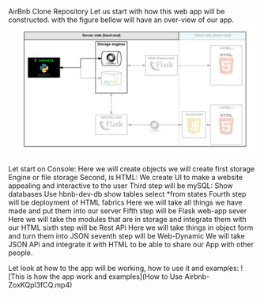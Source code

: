 AirBnb Clone Repository
Let us start with how this web app will be constructed.
with the figure bellow will have an over-view of our app.
![web app construction process](815046647d23428a14ca.png)

Let start on Console:
  Here we will create objects
  we will create first storage Engine or file storage
Second, is HTML:
  We create UI to make a website appealing and interactive to the user
Third step will be mySQL:
  Show databases
  Use hbnb-dev-db
  show tables
  select *from states
Fourth step will be deployment of HTML fabrics
  Here we will take all things we have made and put them into our server
Fifth step will be Flask web-app sever
  Here we will take the modules that are in storage and integrate them with our HTML
sixth step will be Rest APi
  Here we will take things in object form and turn them into JSON
seventh step will be Web-Dynamic
  We will take JSON APi and integrate it with HTML to be able to share our App with other people.



Let look at how to the app will be working, how to use it and examples:
![This is how the app work and examples](How to Use Airbnb-ZoxKQpl3fCQ.mp4)
